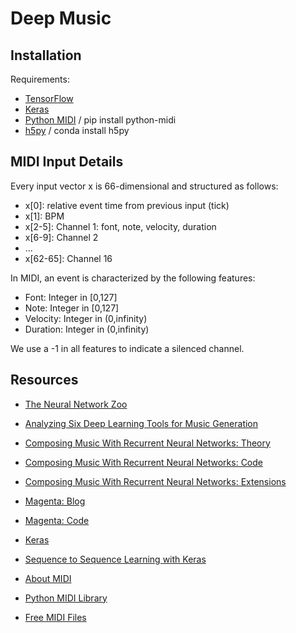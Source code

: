 # Deep Music

## Installation
Requirements:
- [TensorFlow](https://www.tensorflow.org/versions/r0.11/get_started/os_setup.html#download-and-setup)
- [Keras](https://keras.io/#installation)
- [Python MIDI](https://github.com/vishnubob/python-midi) / pip install python-midi
- [h5py](http://docs.h5py.org) / conda install h5py

## MIDI Input Details
Every input vector x is 66-dimensional and structured as follows:
- x[0]: relative event time from previous input (tick)
- x[1]: BPM
- x[2-5]: Channel 1: font, note, velocity, duration
- x[6-9]: Channel 2
- ...
- x[62-65]: Channel 16

In MIDI, an event is characterized by the following features:
- Font: Integer in [0,127]
- Note: Integer in [0,127]
- Velocity: Integer in (0,infinity)
- Duration: Integer in (0,infinity)

We use a -1 in all features to indicate a silenced channel.

## Resources
* [The Neural Network Zoo](http://www.asimovinstitute.org/neural-network-zoo/)

* [Analyzing Six Deep Learning Tools for Music Generation](http://www.asimovinstitute.org/analyzing-deep-learning-tools-music/)

* [Composing Music With Recurrent Neural Networks: Theory](http://www.hexahedria.com/2015/08/03/composing-music-with-recurrent-neural-networks/)
* [Composing Music With Recurrent Neural Networks: Code](https://github.com/hexahedria/biaxial-rnn-music-composition)
* [Composing Music With Recurrent Neural Networks: Extensions](http://www.hexahedria.com/2016/08/08/summer-research-on-the-hmc-intelligent-music-software-team)

* [Magenta: Blog](https://magenta.tensorflow.org/)
* [Magenta: Code](https://github.com/tensorflow/magenta)

* [Keras](https://keras.io/)
* [Sequence to Sequence Learning with Keras](https://github.com/farizrahman4u/seq2seq)

* [About MIDI](http://stackoverflow.com/questions/14448380/how-do-i-read-a-midi-file-change-its-instrument-and-write-it-back)
* [Python MIDI Library](https://github.com/vishnubob/python-midi)

* [Free MIDI Files](http://www.mididb.com/genres/)
